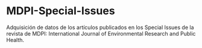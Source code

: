 # MDPI-Special-Issues
Adquisición de datos de los artículos publicados en los Special Issues de la revista de MDPI: International Journal of Environmental Research and Public Health. 
